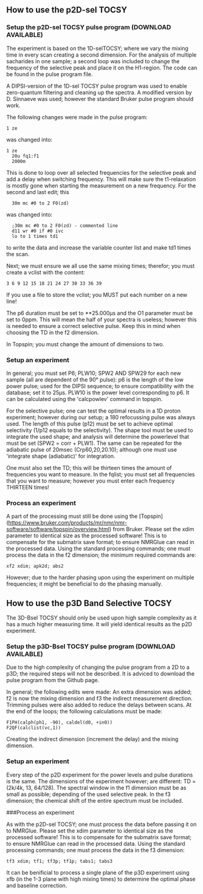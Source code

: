 ## How to use the p2D-sel TOCSY
### Setup the p2D-sel TOCSY pulse program (DOWNLOAD AVAILABLE)

The experiment is based on the 1D-selTOCSY; where we vary the mixing time in every scan creating a second dimension.
For the analysis of multiple sacharides in one sample; a second loop was included to change the frequency of the selective peak and place it on the H1-region.
The code can be found in the pulse program file.

A DIPSI-version of the 1D-sel TOCSY pulse program was used to enable zero-quantum filtering and cleaning up the spectra.
A modified version by D. Sinnaeve was used; however the standard Bruker pulse program should work.

The following changes were made in the pulse program:

```
1 ze
```
was changed into:
```
1 ze
  20u fq1:f1
  2000m
```
This is done to loop over all selected frequencies for the selective peak and add a delay when switching frequency. This will make sure the t1-relaxation is mostly gone when starting the measurement on a new frequency.
For the second and last edit; this
```
  30m mc #0 to 2 F0(zd)
```
was changed into:
```
  ;30m mc #0 to 2 F0(zd) - commented line
  d11 wr #0 if #0 ivc
  lo to 1 times td1
```
to write the data and increase the variable counter list and make td1 times the scan.

Next; we must ensure we all use the same mixing times; therefor; you must create a vclist with the content:
```
3 6 9 12 15 18 21 24 27 30 33 36 39
```
If you use a file to store the vclist; you MUST put each number on a new line!

The p6 duration must be set to **25.000µs and the O1 parameter must be set to 0ppm.
This will mean the half of your spectra is useless; however this is needed to ensure a correct selective pulse. Keep this in mind when choosing the TD in the f2 dimension.

In Topspin; you must change the amount of dimensions to two.

### Setup an experiment

In general; you must set P6; PLW10; SPW2 AND SPW29 for each new sample (all are dependent of the 90° pulse):
p6 is the length of the low power pulse; used for the DIPSI sequence; to ensure compatibility with the database; set it to 25µs.
PLW10 is the power level corresponding to p6. It can be calculated using the 'calcpowlev' command in topspin.

For the selective pulse; one can test the optimal results in a 1D proton experiment; however during our setup; a 180 refocussing pulse was always used.
The length of this pulse (p12) must be set to achieve optimal selectivity (1/p12 equals to the selectivity).
The shape tool must be used to integrate the used shape; and analysis will determine the powerlevel that must be set (SPW2 = corr + PLW1).
The same can be repeated for the adiabatic pulse of 20msec (Crp60,20,20.10); although one must use 'integrate shape (adiabatic)' for integration.

One must also set the TD; this will be thirteen times the amount of frequencies you want to measure.
In the fqlist; you must set all frequencies that you want to measure; however you must enter each frequency THIRTEEN times!

### Process an experiment

A part of the processing must still be done using the [Topspin] (https://www.bruker.com/products/mr/nmr/nmr-software/software/topspin/overview.html) from Bruker.
Please set the xdim parameter to identical size as the processed software!
This is to compensate for the submatrix save format; to ensure NMRGlue can read in the processed data.
Using the standard processing commands; one must process the data in the f2 dimension; the minimum required commands are:

```
xf2 xdim; apk2d; abs2
```

However; due to the harder phasing upon using the experiment on multiple frequencies; it might be beneficial to do the phasing manually.

## How to use the p3D Band Selective TOCSY

The 3D-Bsel TOCSY should only be used upon high sample complexity as it has a much higher measuring time. It will yield identical results as the p2D experiment.

### Setup the p3D-Bsel TOCSY pulse program (DOWNLOAD AVAILABLE)

Due to the high complexity of changing the pulse program from a 2D to a p3D; the required steps will not be described.
It is adviced to download the pulse program from the Github page.

In general; the following edits were made:
An extra dimension was added; f2 is now the mixing dimension and f3 the indirect measurement direction.
Trimming pulses were also added to reduce the delays between scans.
At the end of the loops; the following calculations must be made:
```
F1PH(calph(ph1, -90), caldel(d0, +in0))
F2QF(calclist(vc,1))

```
Creating the indirect dimension (increment the delay) and the mixing dimension.

### Setup an experiment

Every step of the p2D experiment for the power levels and pulse durations is the same.
The dimensions of the experiment however; are different: TD = (2k/4k, 13, 64/128).
The spectral window in the f1 dimension must be as small as possible; depending of the used selective peak.
In the f3 dimension; the chemical shift of the entire spectrum must be included.

###Process an experiment

As with the p2D-sel TOCSY; one must process the data before passing it on to NMRGlue.
Please set the xdim parameter to identical size as the processed software!
This is to compensate for the submatrix save format; to ensure NMRGlue can read in the processed data.
Using the standard processing commands; one must process the data in the f3 dimension:
```
tf3 xdim; tf1; tf3p; tf1p; tabs1; tabs3
```
It can be benificial to process a single plane of the p3D experiment using xfb (in the 1-3 plane with high mixing times) to determine the optimal phase and baseline correction.